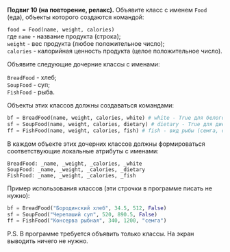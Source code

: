 **Подвиг 10 (на повторение, релакс).** Объявите класс с именем `Food` (еда), объекты которого создаются командой:

`food = Food(name, weight, calories)` \
где `name` - название продукта (строка); \
`weight` - вес продукта (любое положительное число); \
`calories` - калорийная ценность продукта (целое положительное число).

Объявите следующие дочерние классы с именами:

`BreadFood` - хлеб; \
`SoupFood` - суп; \
`FishFood` - рыба.

Объекты этих классов должны создаваться командами:

```python
bf = BreadFood(name, weight, calories, white) # white - True для белого хлеба, False - для остальных
sf = SoupFood(name, weight, calories, dietary) # dietary - True для диетического супа, False - для других видов
ff = FishFood(name, weight, calories, fish) # fish - вид рыбы (семга, окунь, сардина и т.д.)
```

В каждом объекте этих дочерних классов должны формироваться соответствующие локальные атрибуты с именами:

```
BreadFood: _name, _weight, _calories, _white
SoupFood: _name, _weight, _calories, _dietary
FishFood: _name, _weight, _calories, _fish
```

Пример использования классов (эти строчки в программе писать не нужно):

```python
bf = BreadFood("Бородинский хлеб", 34.5, 512, False)
sf = SoupFood("Черепаший суп", 520, 890.5, False)
ff = FishFood("Консерва рыбная", 340, 1200, "семга")
```

P.S. В программе требуется объявить только классы. На экран выводить ничего не нужно.